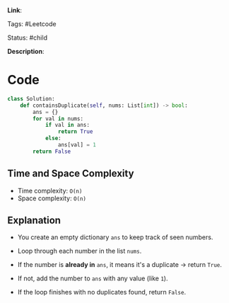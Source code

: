 **Link**:

Tags: #Leetcode 

Status: #child

**Description**:


# Code

```python
class Solution:
    def containsDuplicate(self, nums: List[int]) -> bool:
        ans = {}
        for val in nums:
            if val in ans:
                return True
            else:
                ans[val] = 1
        return False
```
## Time and Space Complexity

- Time complexity: `O(n)`
- Space complexity: `O(n)`
## Explanation

- You create an empty dictionary `ans` to keep track of seen numbers.
    
- Loop through each number in the list `nums`.
    
- If the number is **already in** `ans`, it means it's a duplicate → return `True`.
    
- If not, add the number to `ans` with any value (like `1`).
    
- If the loop finishes with no duplicates found, return `False`.
